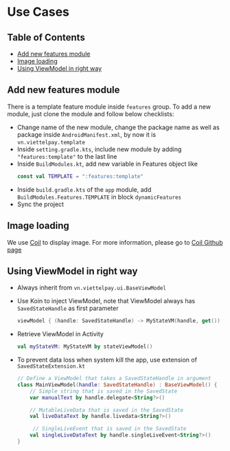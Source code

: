 # Use Cases

## Table of Contents

- [Add new features module](#add-new-features-module)
- [Image loading](#image-loading)
- [Using ViewModel in right way](#using-viewmodel-in-right-way)

## Add new features module

There is a template feature module inside ```features``` group. To add a new module, just clone the module and follow below checklists:
- Change name of the new module, change the package name as well as package inside ```AndroidManifest.xml```, by now it is ```vn.viettelpay.template```
- Inside ```setting.gradle.kts```, include new module by adding ```"features:template"``` to the last line
- Inside ```BuildModules.kt```, add new variable in Features object like
  ```kotlin
  const val TEMPLATE = ":features:template"
  ```
- Inside ```build.gradle.kts``` of the ```app``` module, add ```BuildModules.Features.TEMPLATE``` in block ```dynamicFeatures```
- Sync the project

## Image loading

We use [Coil](https://coil-kt.github.io/coil) to display image. For more information, please go to [Coil Github page](https://coil-kt.github.io/coil)

## Using ViewModel in right way

- Always inherit from ```vn.viettelpay.ui.BaseViewModel```
- Use Koin to inject ViewModel, note that ViewModel always has ```SavedStateHandle``` as first parameter
  ```kotlin
  viewModel { (handle: SavedStateHandle) -> MyStateVM(handle, get()) }
  ```
- Retrieve ViewModel in Activity 
  ```kotlin
  val myStateVM: MyStateVM by stateViewModel()
  ```
- To prevent data loss when system kill the app, use extension of ```SavedStateExtension.kt```

  ```kotlin
  // Define a ViewModel that takes a SavedStateHandle in argument
  class MainViewModel(handle: SavedStateHandle) : BaseViewModel() {
      // Simple string that is saved in the SavedState
      var manualText by handle.delegate<String?>()

      // MutableLiveData that is saved in the SavedState
      val liveDataText by handle.livedata<String?>()

       // SingleLiveEvent that is saved in the SavedState
      val singleLiveDataText by handle.singleLiveEvent<String?>()
  }
  ```
